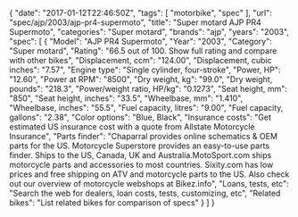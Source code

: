 {
    "date": "2017-01-12T22:46:50Z",
    "tags": [
        "motorbike",
        "spec"
    ],
    "url": "spec\/ajp\/2003\/ajp-pr4-supermoto",
    "title": "Super motard AJP PR4 Supermoto",
    "categories": "Super motard",
    "brands": "ajp",
    "years": "2003",
    "spec": [
        {
            "Model": "AJP PR4 Supermoto",
            "Year": "2003",
            "Category": "Super motard",
            "Rating": "66.5 out of 100. Show full rating and compare with other bikes",
            "Displacement, ccm": "124.00",
            "Displacement, cubic inches": "7.57",
            "Engine type": "Single cylinder, four-stroke",
            "Power, HP": "12.60",
            "Power at RPM": "8500",
            "Dry weight, kg": "99.0",
            "Dry weight, pounds": "218.3",
            "Power\/weight ratio, HP\/kg": "0.1273",
            "Seat height, mm": "850",
            "Seat height, inches": "33.5",
            "Wheelbase, mm": "1.410",
            "Wheelbase, inches": "55.5",
            "Fuel capacity, litres": "9.00",
            "Fuel capacity, gallons": "2.38",
            "Color options": "Blue, Black",
            "Insurance costs": "Get estimated US insurance cost with a quote from Allstate Motorcycle Insurance",
            "Parts finder": "Chaparral provides online schematics & OEM parts for the US.   Motorcycle Superstore provides an easy-to-use parts finder. Ships to the US, Canada, UK and Australia.MotoSport.com ships motorcycle parts and accessories to most countries.    Sixity.com has low prices and free shipping on ATV and motorcycle parts to the US. Also check out our overview of motorcycle webshops at Bikez.info",
            "Loans, tests, etc": "Search the web for dealers, loan costs, tests, customizing, etc",
            "Related bikes": "List related bikes for comparison of specs"
        }
    ]
}